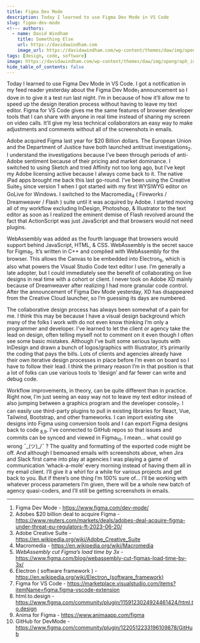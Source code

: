 ```yaml
---
title: Figma Dev Mode
description: Today I learned to use Figma Dev Mode in VS Code
slug: figma-dev-mode
<!--- authors:
  - name: David Windham
    title: Something Else
    url: https://davidawindham.com
    image_url: https://davidawindham.com/wp-content/themes/daw/img/opengraph_image.jpg -->
tags: [design, code, software]
image: https://davidawindham.com/wp-content/themes/daw/img/opengraph_image.jpg
hide_table_of_contents: false
---
```


Today I learned to use Figma Dev Mode in VS Code. I got a notification in my feed reader yesterday about the Figma Dev Mode<sub>1</sub> announcement so I dove in to give it a test run last night. I’m in because of how it’ll allow me to speed up the design iteration process without having to leave my text editor. Figma for VS Code gives me the same features of browser developer tools that I can share with anyone in real time instead of sharing my screen on video calls. It’ll give my less technical collaborators an easy way to make adjustments and comments without all of the screenshots in emails.

<!--truncate-->

Adobe acquired Figma last year for $20 Billion dollars. The European Union and the Department of Justice have both launched antitrust investigations<sub>2</sub>. I understand the investigations because I’ve been through periods of anti-Adobe sentiment because of their pricing and market dominance. I switched to using Sketch and tried Affinity not too long ago, but I’ve kept my Adobe licensing active because I always come back to it. The native iPad apps brought me back this last go-round. I’ve been using the Creative Suite<sub>3</sub> since version 1 when I got started with my first WYSIWYG editor on GoLive for Windows. I switched to the Macromedia<sub>4</sub> ( Fireworks / Dreamweaver / Flash ) suite until it was acquired by Adobe. I started moving all of my workflow excluding InDesign, Photoshop, & Illustrator to the text editor as soon as I realized the eminent demise of Flash revolved around the fact that ActionScript was just JavaScript and that browsers would not need plugins.

WebAssembly was added as the fourth language that browsers would support behind JavaScript, HTML, & CSS.  WebAssembly is the secret sauce for Figma<sub>5</sub>. It’s written in C++ and complied with WebAssembly for the browser. This allows the Canvas to be embedded into Electron<sub>6</sub>, which is also what powers the Visual Studio Code text editor I use. I’m generally a late adopter, but I could immediately see the benefit of collaborating on live designs in real time with a cohort or client. I never took on Adobe XD mainly because of Dreamweaver after realizing I had more granular code control. After the announcement of Figma Dev Mode yesterday, XD has disappeared from the Creative Cloud launcher, so I’m guessing its days are numbered.

The collaborative design process has always been somewhat of a pain for me. I think this may be because I have a visual design background which many of the folks I work with do not even know thinking I’m only a programmer and developer. I’ve learned to let the client or agency take the lead on design, often telling myself not to comment on it even though I often see some basic mistakes. Although I’ve built some serious layouts with InDesign and drawn a bunch of logos/graphics with Illustrator, it’s primarily the coding that pays the bills. Lots of clients and agencies already have their own iterative design processes in place before I’m even on board so I have to follow their lead. I think the primary reason I’m in that position is that a lot of folks can use various tools to ‘design’ and far fewer can write and debug code.

Workflow improvements, in theory, can be quite different than in practice. Right now, I’m just seeing an easy way not to leave my text editor instead of also jumping between a graphics program and the developer console<sub>7</sub>. I can easily use third-party plugins to pull in existing libraries for React, Vue, Tailwind, Bootstrap, and other frameworks. I can import existing site designs into Figma using conversion tools and I can export Figma designs back to code <sub>8,9</sub>. I've connected to GitHub repos so that issues and commits can be synced and viewed in Figma<sub>10</sub>. I mean… what could go wrong ¯\_(ツ)_/¯ ? The quality and formatting of the exported code might be off. And although I bemoaned emails with screenshots above, when Jira and Slack first came into play at agencies I was playing a game of communication ‘whack-a-mole’ every morning instead of having them all in my email client. I’ll give it a whirl for a while for various projects and get back to you.  But if there’s one thing I’m 100% sure of… I’ll be working with whatever process parameters I’m given, there will be a whole new batch of agency quasi-coders, and I’ll still be getting screenshots in emails.


---

1. Figma Dev Mode - <https://www.figma.com/dev-mode/>
2. Adobes $20 billion deal to acquire Figma - <https://www.reuters.com/markets/deals/adobes-deal-acquire-figma-under-threat-eu-regulators-ft-2023-06-20/>
3. Adobe Creative Suite - <https://en.wikipedia.org/wiki/Adobe_Creative_Suite>
4. Macromedia - <https://en.wikipedia.org/wiki/Macromedia>
5. _WebAssembly cut Figma’s load time by 3x_ - <https://www.figma.com/blog/webassembly-cut-figmas-load-time-by-3x/>
6. Electron ( software framework ) - <https://en.wikipedia.org/wiki/Electron_(software_framework)>
7. Figma for VS Code - <https://marketplace.visualstudio.com/items?itemName=figma.figma-vscode-extension>
8. html.to.design - <https://www.figma.com/community/plugin/1159123024924461424/html.to.design>
9. Anima for Figma - <https://www.animaapp.com/figma>
10. GitHub for DevMode - <https://www.figma.com/community/plugin/1220512233196109878/GitHub>
